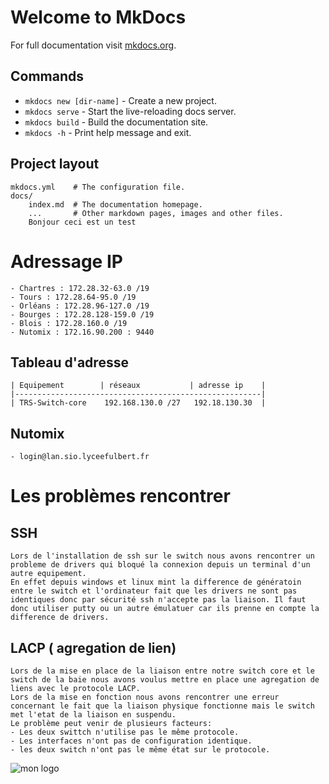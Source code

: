 # Welcome to MkDocs

For full documentation visit [mkdocs.org](https://www.mkdocs.org).

## Commands

* `mkdocs new [dir-name]` - Create a new project.
* `mkdocs serve` - Start the live-reloading docs server.
* `mkdocs build` - Build the documentation site.
* `mkdocs -h` - Print help message and exit.

## Project layout

    mkdocs.yml    # The configuration file.
    docs/
        index.md  # The documentation homepage.
        ...       # Other markdown pages, images and other files.
        Bonjour ceci est un test
# Adressage IP 
    - Chartres : 172.28.32-63.0 /19 
    - Tours : 172.28.64-95.0 /19 
    - Orléans : 172.28.96-127.0 /19 
    - Bourges : 172.28.128-159.0 /19
    - Blois : 172.28.160.0 /19
    - Nutomix : 172.16.90.200 : 9440

## Tableau d'adresse
    | Equipement        | réseaux           | adresse ip    |
    |-------------------------------------------------------|
    | TRS-Switch-core    192.168.130.0 /27   192.18.130.30  |

## Nutomix
    - login@lan.sio.lyceefulbert.fr

# Les problèmes rencontrer
## SSH
    Lors de l'installation de ssh sur le switch nous avons rencontrer un probleme de drivers qui bloqué la connexion depuis un terminal d'un autre equipement.
    En effet depuis windows et linux mint la difference de génératoin entre le switch et l'ordinateur fait que les drivers ne sont pas identiques donc par sécurité ssh n'accepte pas la liaison. Il faut donc utiliser putty ou un autre émulatuer car ils prenne en compte la difference de drivers.
## LACP ( agregation de lien)
    Lors de la mise en place de la liaison entre notre switch core et le switch de la baie nous avons voulus mettre en place une agregation de liens avec le protocole LACP.
    Lors de la mise en fonction nous avons rencontrer une erreur concernant le fait que la liaison physique fonctionne mais le switch met l'etat de la liaison en suspendu.
    Le problème peut venir de plusieurs facteurs:
    - Les deux swittch n'utilise pas le même protocole.
    - Les interfaces n'ont pas de configuration identique.
    - les deux switch n'ont pas le même état sur le protocole.

![mon logo](../Anne-2025-2026/image/tours-logo-73-12005.png)